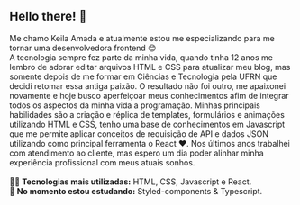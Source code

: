 <h2>Hello there! 👋</h2>  
Me chamo Keila Amada e atualmente estou me especializando para me tornar uma desenvolvedora frontend 😊<br> 
A tecnologia sempre fez parte da minha vida, quando tinha 12 anos me lembro de adorar editar arquivos HTML e CSS para atualizar meu blog, mas somente depois de me formar em Ciências e Tecnologia pela UFRN que decidi retomar essa antiga paixão. O resultado não foi outro, me apaixonei novamente e hoje busco aperfeiçoar meus conhecimentos afim de integrar todos os aspectos da minha vida a programação. Minhas principais habilidades são a criação e réplica de templates, formulários e animações utilizando HTML e CSS, tenho uma base de conhecimentos em Javascript que me permite aplicar conceitos de requisição de API e dados JSON utilizando como principal ferramenta o React ❤️. Nos últimos anos trabalhei com atendimento ao cliente, mas espero um dia poder alinhar minha experiência profissional com meus atuais sonhos.  <br>
<br>
👨‍💻 <b>Tecnologias mais utilizadas:</b> HTML, CSS, Javascript e React.<br>
🌱 <b>No momento estou estudando:</b> Styled-components & Typescript. 


